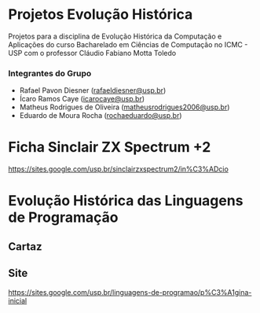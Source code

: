 # Projetos Evolução Histórica
Projetos para a disciplina de Evolução Histórica da Computação e Aplicações do curso Bacharelado em Ciências de Computação no ICMC - USP com o professor Cláudio Fabiano Motta Toledo

### Integrantes do Grupo
- Rafael Pavon Diesner (rafaeldiesner@usp.br)
- Ícaro Ramos Caye (icarocaye@usp.br)
- Matheus Rodrigues de Oliveira (matheusrodrigues2006@usp.br)
- Eduardo de Moura Rocha (rochaeduardo@usp.br)

# Ficha Sinclair ZX Spectrum +2 

https://sites.google.com/usp.br/sinclairzxspectrum2/in%C3%ADcio

# Evolução Histórica das Linguagens de Programação

## Cartaz



## Site

https://sites.google.com/usp.br/linguagens-de-programao/p%C3%A1gina-inicial

